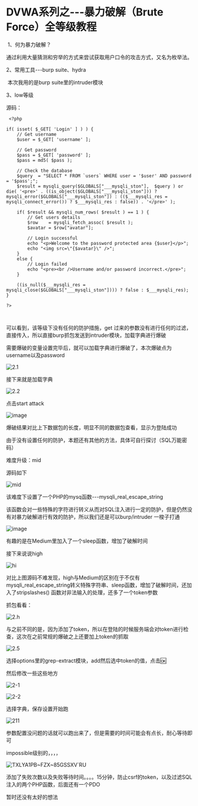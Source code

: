 # DVWA系列之---暴力破解（Brute Force）全等级教程

​		1、何为暴力破解？

通过利用大量猜测和穷举的方式来尝试获取用户口令的攻击方式，又名为枚举法。

2、常用工具---burp suite、hydra

​    本次我用的是burp suite里的intruder模块

3、low等级

源码：

```
 <?php

if( isset( $_GET[ 'Login' ] ) ) {
    // Get username
    $user = $_GET[ 'username' ];

    // Get password
    $pass = $_GET[ 'password' ];
    $pass = md5( $pass );

    // Check the database
    $query  = "SELECT * FROM `users` WHERE user = '$user' AND password = '$pass';";
    $result = mysqli_query($GLOBALS["___mysqli_ston"],  $query ) or die( '<pre>' . ((is_object($GLOBALS["___mysqli_ston"])) ? mysqli_error($GLOBALS["___mysqli_ston"]) : (($___mysqli_res = mysqli_connect_error()) ? $___mysqli_res : false)) . '</pre>' );

    if( $result && mysqli_num_rows( $result ) == 1 ) {
        // Get users details
        $row    = mysqli_fetch_assoc( $result );
        $avatar = $row["avatar"];

        // Login successful
        echo "<p>Welcome to the password protected area {$user}</p>";
        echo "<img src=\"{$avatar}\" />";
    }
    else {
        // Login failed
        echo "<pre><br />Username and/or password incorrect.</pre>";
    }

    ((is_null($___mysqli_res = mysqli_close($GLOBALS["___mysqli_ston"]))) ? false : $___mysqli_res);
}

?>



```

可以看到，该等级下没有任何的防护措施，get 过来的参数没有进行任何的过滤，直接传入，所以直接burp抓包发送到intruder模块，加载字典进行爆破

需要爆破的变量设置完毕后，就可以加载字典进行爆破了，本次爆破点为username以及password

![2.1](https://tva4.sinaimg.cn/large/006O5vizly1gkukjkfqomj31ha0m0abk.jpg)

接下来就是加载字典

![2.2](https://tvax4.sinaimg.cn/large/006O5vizly1gkukjknebmj31hb0nx0ua.jpg)

点击start attack

![image](https://tvax4.sinaimg.cn/large/006O5vizly1gkukjmhomgj31uo11i7h1.jpg)

爆破结果对比上下数据包的长度，明显不同的数据包查看，显示为登陆成功

由于没有设置任何的防护，本题还有其他的方法，具体可自行探讨（SQL万能密码）

难度升级：mid

源码如下

![mid](https://tva1.sinaimg.cn/large/006O5vizly1gkukjmxt47j31gm0mm0uz.jpg)

该难度下设置了一个PHP的mysq函数---mysqli_real_escape_string

该函数会对一些特殊的字符进行转义从而对SQL注入进行一定的防护，但是仍然没有对暴力破解进行有效的防护，所以我们还是可以burp/intruder 一梭子打通

![image](https://tvax4.sinaimg.cn/large/006O5vizly1gkukjmhomgj31uo11i7h1.jpg)



有趣的是在Medium里加入了一个sleep函数，增加了破解时间

接下来说说high

![hi](https://tva4.sinaimg.cn/large/006O5vizly1gkukjmqkamj31hc0smad8.jpg)

对比上图源码不难发现，high与Medium的区别在于不仅有mysqli_real_escape_string转义特殊字符串、sleep函数，增加了破解时间，还加入了stripslashes() 函数对非法输入的处理，还多了一个token参数

抓包看看：

![2.h](https://tvax4.sinaimg.cn/large/006O5vizly1gkulbygxlgj30sc0gnq4d.jpg)

与之前不同的是，因为添加了token，所以在登陆的时候服务端会对token进行检查，这次在之前常规的爆破之上还要加上token的抓取

![2.5](https://tvax3.sinaimg.cn/large/006O5vizly1gkulmlsv32j31hc0sm42i.jpg)

选择options里的grep-extract模块，add然后选中token的值，点击🆗

然后修改一些这些地方

![2-1](https://tva4.sinaimg.cn/large/006O5vizly1gkulr5hlbij30ky0af3yx.jpg)

![2-2](https://tva2.sinaimg.cn/large/006O5vizly1gkulr5nuenj30gm06imxa.jpg)

选择字典，保存设置开始跑

![211](https://tvax3.sinaimg.cn/large/006O5vizly1gkum1hqfvoj30sp0hdwfp.jpg)

参数配置没问题的话就可以跑出来了，但是需要的时间可能会有点长，耐心等待即可



impossible级别的，，，，

![TXLYA1PB~FZX~85GSSXV`RU](https://tvax2.sinaimg.cn/large/006O5vizly1gkum7btjp3j30bt03nmx2.jpg)

添加了失败次数以及失败等待时间。。。。15分钟，防止csrf的token，以及过滤SQL注入的两个PHP函数，后面还有一个PDO

暂时还没有太好的想法